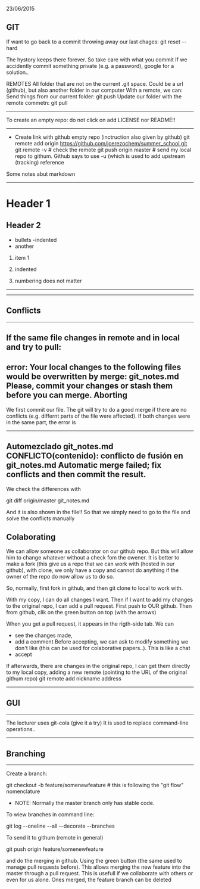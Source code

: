 23/06/2015
## GIT


If want to go back to a commit throwing away our last chages:
git reset --hard

The hystory keeps there forever. So take care with what you commit
If we accidently commit something private (e.g. a password), google for a solution..

REMOTES
All folder that are not on the current .git space. Could be a url (github), but also another folder in our computer
With a remote, we can:
 Send things from our current folder: git push
 Update our folder with the remote commetn: git pull

********************************************************************
To create an empty repo: do not click on add LICENSE nor README!!
********************************************************************

* Create link with github empty repo (inctruction also given by github)
git remote add origin https://github.com/jcerezochem/summer_school.git
git remote -v # check the remote
git push origin master # send my local repo to githum. Github says to use -u (which is used to add upstream (tracking) reference

Some notes abut markdown

--------------------------------
# Header 1
## Header 2
- bullets
  -indented
- another

1. item 1
  1. indented

1. numbering does not matter

--------------------------------

*****************
## Conflicts
*****************
If the same file changes in remote and in local and try to pull:
---------
error: Your local changes to the following files would be overwritten by merge:
        git_notes.md
Please, commit your changes or stash them before you can merge.
Aborting
-----------

We first commit our file. The git will try to do a good merge if there are no conflicts (e.g. differnt parts of the file were affected). If both changes were in the same part, the error is

-----------------------
Automezclado git_notes.md
CONFLICTO(contenido): conflicto de fusión en git_notes.md
Automatic merge failed; fix conflicts and then commit the result.
--------------------------

We check the differences with

git diff origin/master git_notes.md

And it is also shown in the file!! So that we simply need to go to the file and solve the conflicts manually

## Colaborating

We can allow someone as collaborator on our github repo. But this will allow him to change whatever without a check fom the owener. It is better to make a fork (this give us a repo that we can work with (hosted in our github), with clone, we only have a copy and cannot do anything if the owner of the repo do now allow us to do so.

So, normally, first fork in github, and then git clone to local to work with.

With my copy, I can do all changes I want. Then if I want to add my changes to the original repo, I can add a pull request.
First push to OUR github. Then from github, clik on the green button on top (with the arrows)

When you get a pull request, it appears in the rigth-side tab. We can 
* see the changes made, 
* add a comment 
Before accepting, we can ask to modify something we don't like (this can be used for colaborative papers..). This is like a chat
* accept

If afterwards, there are changes in the original repo, I can get them directly to my local copy, adding a new remote (pointing to the URL of the original githum repo)
git remote add nickname address


**********************
## GUI
**********************
The lecturer uses git-cola (give it a try)
It is used to replace command-line operations..


*******************
## Branching
*******************
Create a branch:

git checkout -b feature/somenewfeature # this is following the "git flow" nomenclature

* NOTE: Normally the master branch only has stable code.

To wiew branches in command line:

git log --oneline --all --decorate --branches

To send it to githum (remote in general)

git push origin feature/somenewfeature

and do the merging in github. Using the green button (the same used to manage pull requests before). This allows merging the new feature into the master through a pull request. This is usefull if we collaborate with others or even for us alone. Ones merged, the feature branch can be deleted










